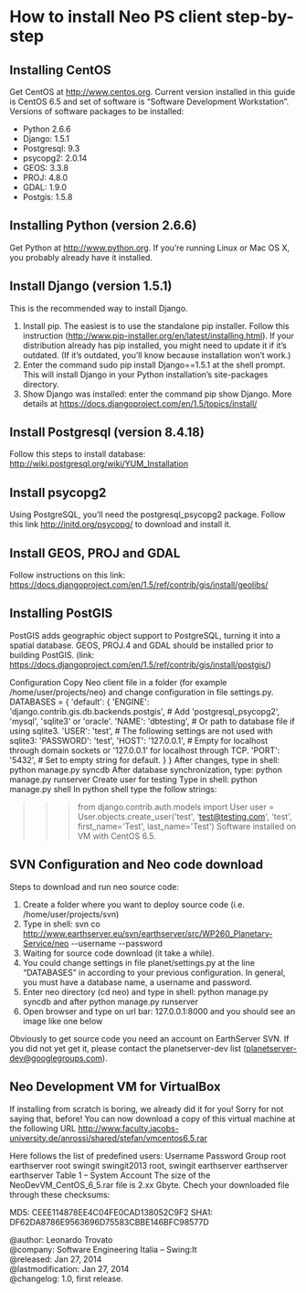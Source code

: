 # How to install Neo PS client step-by-step

## Installing CentOS
Get CentOS at http://www.centos.org.
Current version installed in this guide is CentOS 6.5 and set of software is “Software Development Workstation”.
Versions of software packages to be installed:
* Python 2.6.6
* Django: 1.5.1
* Postgresql: 9.3
* psycopg2: 2.0.14
* GEOS: 3.3.8
* PROJ: 4.8.0
* GDAL: 1.9.0
* Postgis: 1.5.8

## Installing Python (version 2.6.6)
Get Python at http://www.python.org. 
If you’re running Linux or Mac OS X, you probably already have it installed.

## Install Django (version 1.5.1)
This is the recommended way to install Django.
1. Install pip. The easiest is to use the standalone pip installer. Follow this instruction (http://www.pip-installer.org/en/latest/installing.html). If your distribution already has pip installed, you might need to update it if it’s outdated. (If it’s outdated, you’ll know because installation won’t work.)
2. Enter the command sudo pip install Django==1.5.1 at the shell prompt. This will install Django in your Python installation’s site-packages directory.
3. Show Django was installed: enter the command pip show Django.
More details at https://docs.djangoproject.com/en/1.5/topics/install/

## Install Postgresql (version 8.4.18)
Follow this steps to install database: http://wiki.postgresql.org/wiki/YUM_Installation

## Install psycopg2
Using PostgreSQL, you’ll need the postgresql_psycopg2 package. Follow this link http://initd.org/psycopg/ to download and install it.

## Install GEOS, PROJ and GDAL
Follow instructions on this link: https://docs.djangoproject.com/en/1.5/ref/contrib/gis/install/geolibs/

## Installing PostGIS
PostGIS adds geographic object support to PostgreSQL, turning it into a spatial database. GEOS, PROJ.4 and GDAL should be installed prior to building PostGIS. (link: https://docs.djangoproject.com/en/1.5/ref/contrib/gis/install/postgis/)

Configuration
Copy Neo client file in a folder (for example /home/user/projects/neo) and change configuration in file settings.py. 
DATABASES = {
    'default': {
	'ENGINE': 'django.contrib.gis.db.backends.postgis', # Add 'postgresql_psycopg2', 'mysql', 'sqlite3' or 'oracle'.
        'NAME': 'dbtesting',                      # Or path to database file if using sqlite3.
        'USER': 'test',      # The following settings are not used with sqlite3:
 'PASSWORD': 'test',
        'HOST': '127.0.0.1',  # Empty for localhost through domain sockets or '127.0.0.1' for localhost through TCP.
        'PORT': '5432', # Set to empty string for default.
    }
}
After changes, type in shell: python manage.py syncdb
After database synchronization, type: python manage.py runserver
Create user for testing
Type in shell: python manage.py shell
In python shell type the follow strings:
>>> from django.contrib.auth.models import User
>>> user = User.objects.create_user('test', ‘test@testing.com', 'test', first_name='Test', last_name='Test')
Software installed on VM with CentOS 6.5.

## SVN Configuration and Neo code download
Steps to download and run neo source code: 

1. Create a folder where you want to deploy source code (i.e. /home/user/projects/svn)
2. Type in shell: svn co http://www.earthserver.eu/svn/earthserver/src/WP260_Planetary-Service/neo --username <username> --password <password>
3. Waiting for source code download (it take a while).
4. You could change settings in file planet/settings.py at the line “DATABASES” in according to your previous configuration. In general, you must have a database name, a username and password.
5. Enter neo directory (cd neo) and type in shell: python manage.py syncdb and after python manage.py runserver
6. Open browser and type on url bar: 127.0.0.1:8000 and you should see an image like one below

Obviously to get source code you need an account on EarthServer SVN. If you did not yet get it, please contact the planetserver-dev list (planetserver-dev@googlegroups.com).

## Neo Development VM for VirtualBox
If installing from scratch is boring, we already did it for you! Sorry for not saying that, before!
You can now download a copy of this virtual machine at the following URL  http://www.faculty.jacobs-university.de/anrossi/shared/stefan/vmcentos6.5.rar

Here follows the list of predefined users:
Username
Password
Group
root
earthserver
root
swingit
swingit2013
root, swingit
earthserver
earthserver
earthserver
Table 1 – System Account
The size of the NeoDevVM_CentOS_6_5.rar file is 2.xx Gbyte. Chech your downloaded file through these checksums:

MD5: CEEE114878EE4C04FE0CAD138052C9F2
SHA1: DF62DA8786E9563696D75583CBBE146BFC98577D



@author: Leonardo Trovato  
@company: Software Engineering Italia – Swing:It  
@released: Jan 27, 2014  
@lastmodification: Jan 27, 2014  
@changelog: 1.0, first release.  
